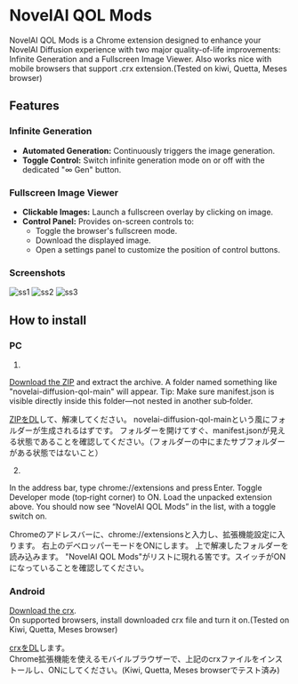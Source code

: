 # NovelAI QOL Mods

NovelAI QOL Mods is a Chrome extension designed to enhance your NovelAI Diffusion experience with two major quality-of-life improvements: Infinite Generation and a Fullscreen Image Viewer.
Also works nice with mobile browsers that support .crx extension.(Tested on kiwi, Quetta, Meses browser)

## Features

### Infinite Generation
- **Automated Generation:** Continuously triggers the image generation.
- **Toggle Control:** Switch infinite generation mode on or off with the dedicated "∞ Gen" button.

### Fullscreen Image Viewer
- **Clickable Images:** Launch a fullscreen overlay by clicking on image.
- **Control Panel:** Provides on-screen controls to:
  - Toggle the browser's fullscreen mode.
  - Download the displayed image.
  - Open a settings panel to customize the position of control buttons.

### Screenshots
![ss1](https://github.com/user-attachments/assets/3cdcb74f-1e06-48ea-9ae4-178e5b7e0080)
![ss2](https://github.com/user-attachments/assets/2dc7483d-1d2a-4cd2-be8e-bdf26a0619ff)
![ss3](https://github.com/user-attachments/assets/9b3253dc-0159-4c36-89bf-72fb94cf1c0b)


## How to install

### PC
1.  
[Download the ZIP](https://github.com/david419kr/novelai-diffusion-qol/archive/refs/heads/main.zip) and extract the archive.
A folder named something like "novelai-diffusion-qol-main" will appear.
Tip: Make sure manifest.json is visible directly inside this folder—not nested in another sub‑folder.

[ZIPをDL](https://github.com/david419kr/novelai-diffusion-qol/archive/refs/heads/main.zip)して、解凍してください。
novelai-diffusion-qol-mainという風にフォルダーが生成されるはずです。
フォルダーを開けてすぐ、manifest.jsonが見える状態であることを確認してください。（フォルダーの中にまたサブフォルダーがある状態ではないこと）

2.  
In the address bar, type chrome://extensions and press Enter. Toggle Developer mode (top‑right corner) to ON.
Load the unpacked extension above.
You should now see “NovelAI QOL Mods” in the list, with a toggle switch on.

Chromeのアドレスバーに、chrome://extensionsと入力し、拡張機能設定に入ります。
右上のデベロッパーモードをONにします。
上で解凍したフォルダーを読み込みます。
"NovelAI QOL Mods"がリストに現れる筈です。スイッチがONになっていることを確認してください。

### Android
[Download the crx](https://github.com/david419kr/novelai-diffusion-qol/releases/download/1.0/nai_QOL.crx).  
On supported browsers, install downloaded crx file and turn it on.(Tested on Kiwi, Quetta, Meses browser)  

[crxをDL](https://github.com/david419kr/novelai-diffusion-qol/releases/download/1.0/nai_QOL.crx)します。  
Chrome拡張機能を使えるモバイルブラウザーで、上記のcrxファイルをインストールし、ONにしてください。(Kiwi, Quetta, Meses browserでテスト済み)
